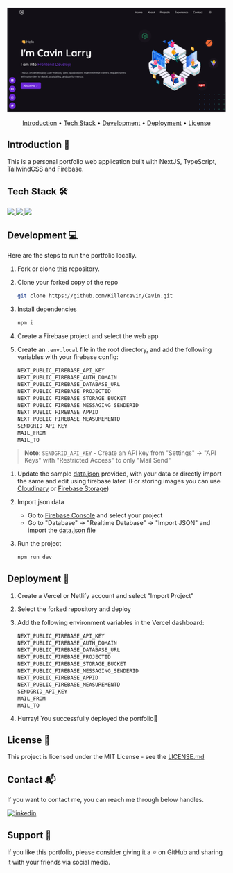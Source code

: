 ![Portfolio](./public/portfolio-fork-dark.png)

<p align="center">
  <a href="#introduction-">Introduction</a> •
  <a href="#tech-stack-%EF%B8%8F">Tech Stack</a> •
  <a href="#development-">Development</a> •
    <a href="#deployment-">Deployment</a> •
  <a href="#license-">License</a>
</p>

</div>

## Introduction 👋
This is a personal portfolio web application built with NextJS, TypeScript, TailwindCSS and Firebase.

## Tech Stack 🛠️

 <p>
 <a href="https://nextjs.org">
    <img src="https://img.shields.io/badge/Next.js-000000.svg?style=for-the-badge&logo=nextdotjs&logoColor=white" />
    </a>
  <a href="https://tailwindcss.com">
    <img src="https://img.shields.io/badge/Tailwind%20CSS-06B6D4.svg?style=for-the-badge&logo=Tailwind-CSS&logoColor=white" />
  </a>
  <a href="https://www.typescriptlang.org">
    <img src="https://img.shields.io/badge/TypeScript-3178C6.svg?style=for-the-badge&logo=TypeScript&logoColor=white" />
  </a>
</p>

## Development 💻

Here are the steps to run the portfolio locally.

1. Fork or clone [this](https://github.com/Killercavin/Cavin.git) repository.

2. Clone your forked copy of the repo

   ```bash
   git clone https://github.com/Killercavin/Cavin.git
   ```

3. Install dependencies

   ```bash
   npm i
   ```

4. Create a Firebase project and select the web app

5. Create an `.env.local` file in the root directory, and add the following variables with your firebase config:
   ```
   NEXT_PUBLIC_FIREBASE_API_KEY
   NEXT_PUBLIC_FIREBASE_AUTH_DOMAIN
   NEXT_PUBLIC_FIREBASE_DATABASE_URL
   NEXT_PUBLIC_FIREBASE_PROJECTID
   NEXT_PUBLIC_FIREBASE_STORAGE_BUCKET
   NEXT_PUBLIC_FIREBASE_MESSAGING_SENDERID
   NEXT_PUBLIC_FIREBASE_APPID
   NEXT_PUBLIC_FIREBASE_MEASUREMENTD
   SENDGRID_API_KEY
   MAIL_FROM
   MAIL_TO
   ```
   <!-- write text to tell user to get sendgrid keys from dashboard and add here -->

> **Note**: `SENDGRID_API_KEY` - Create an API key from "Settings" -> "API Keys" with "Restricted Access" to only "Mail Send"

1. Update the sample [data.json](https://github.com/Killercavin/Cavin/blob/main/data.json) provided, with your data or directly import the same and edit using firebase later. (For storing images you can use [Cloudinary](https://cloudinary.com) or [Firebase Storage](https://firebase.google.com/docs/storage))

2. Import json data

   - Go to [Firebase Console](https://console.firebase.google.com) and select your project
   - Go to "Database" -> "Realtime Database" -> "Import JSON" and import the [data.json](https://github.com/Killercavin/Cavin/blob/main/data.json) file

3. Run the project

   ```bash
   npm run dev
   ```

## Deployment 🚀

1. Create a Vercel or Netlify account and select "Import Project"

2. Select the forked repository and deploy

3. Add the following environment variables in the Vercel dashboard:
   ```
   NEXT_PUBLIC_FIREBASE_API_KEY
   NEXT_PUBLIC_FIREBASE_AUTH_DOMAIN
   NEXT_PUBLIC_FIREBASE_DATABASE_URL
   NEXT_PUBLIC_FIREBASE_PROJECTID
   NEXT_PUBLIC_FIREBASE_STORAGE_BUCKET
   NEXT_PUBLIC_FIREBASE_MESSAGING_SENDERID
   NEXT_PUBLIC_FIREBASE_APPID
   NEXT_PUBLIC_FIREBASE_MEASUREMENTD
   SENDGRID_API_KEY
   MAIL_FROM
   MAIL_TO
   ```
4. Hurray! You successfully deployed the portfolio🥳

## License 📄

This project is licensed under the MIT License - see the [LICENSE.md](https://github.com/Killercavin/Cavin/main/LICENSE.md)

## Contact 📬

If you want to contact me, you can reach me through below handles.

[![linkedin](https://img.shields.io/badge/LinkedIn-0077B5?style=for-the-badge&logo=linkedin&logoColor=white)](https://www.linkedin.com/in/killercavin)

## Support 🙌

If you like this portfolio, please consider giving it a ⭐ on GitHub and sharing it with your friends via social media.

